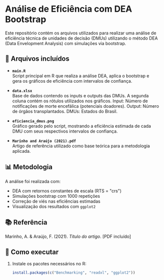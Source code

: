 # Análise de Eficiência com DEA Bootstrap

Este repositório contém os arquivos utilizados para realizar uma análise de eficiência técnica de unidades de decisão (DMUs) utilizando o método DEA (Data Envelopment Analysis) com simulações via bootstrap.

## 📂 Arquivos incluídos

- **`main.R`**  
  Script principal em R que realiza a análise DEA, aplica o bootstrap e gera os gráficos de eficiência com intervalos de confiança.

- **`data.xlsx`**  
  Base de dados contendo os inputs e outputs das DMUs. A segunda coluna contém os rótulos utilizados nos gráficos.
  Input: Número de notificações de morte encefálica (potenciais doadores).
  Output: Número de órgãos transplantados.
  DMUs: Estados do Brasil.

- **`eficiencia_dmus.png`**  
  Gráfico gerado pelo script, mostrando a eficiência estimada de cada DMU com seus respectivos intervalos de confiança.

- **`Marinho and Araújo (2021).pdf`**  
  Artigo de referência utilizado como base teórica para a metodologia aplicada.

## 📊 Metodologia

A análise foi realizada com:

- DEA com retornos constantes de escala (RTS = "crs")
- Simulações bootstrap com 1000 repetições
- Correção de viés nas eficiências estimadas
- Visualização dos resultados com `ggplot2`

## 📚 Referência

Marinho, A. & Araújo, F. (2021). *Título do artigo*. [PDF incluído]

## 🚀 Como executar

1. Instale os pacotes necessários no R:
   ```r
   install.packages(c("Benchmarking", "readxl", "ggplot2"))
